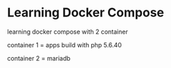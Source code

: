 # Learning Docker Compose

learning docker compose with 2 container

container 1 = apps build with php 5.6.40

container 2 = mariadb
